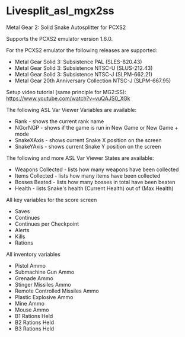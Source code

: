 # Livesplit_asl_mgx2ss
Metal Gear 2: Solid Snake Autosplitter for PCXS2

Supports the PCXS2 emulator version 1.6.0.

For the PCXS2 emulator the following releases are supported:
- Metal Gear Solid 3: Subsistence PAL (SLES-820.43)
- Metal Gear Solid 3: Subsistence NTSC-U (SLUS-212.43)
- Metal Gear Solid 3: Subsistence NTSC-J (SLPM-662.21)
- Metal Gear 20th Anniversary Collection NTSC-J (SLPM-667.95)

Setup video tutorial (same principle for MG2:SS):
https://www.youtube.com/watch?v=vuQAJS0_XGk

The following ASL Var Viewer Variables are available:
- Rank              - shows the current rank name
- NGorNGP           - shows if the game is run in New Game or New Game + mode
- SnakeXAxis        - shows current Snake X position on the screen
- SnakeYAxis        - shows current Snake Y position on the screen

The following and more ASL Var Viewer States are available:
- Weapons Collected  - lists how many weapons have been collected
- Items Collected    - lists how many items have been collected
- Bosses Beated      - lists how many bosses in total have been beaten
- Health             - lists Snake's health (Current Health) out of (Max Health)

All key variables for the score screen
- Saves
- Continues
- Continues per Checkpoint
- Alerts
- Kills
- Rations

All inventory variables
- Pistol Ammo
- Submachine Gun Ammo
- Grenade Ammo
- Stinger Missiles Ammo
- Remote Controlled Missiles Ammo
- Plastic Explosive Ammo
- Mine Ammo
- Mouse Ammo
- B1 Rations Held
- B2 Rations Held
- B3 Rations Held